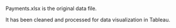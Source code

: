Payments.xlsx is the original data file.

It has been cleaned and processed for data visualization in Tableau.
